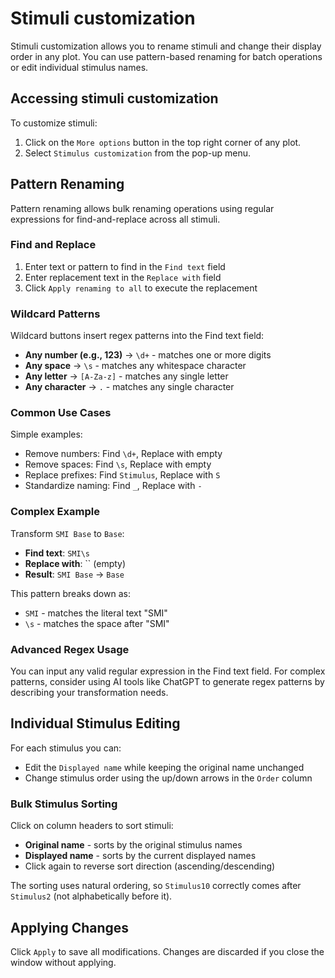 # Stimuli customization

Stimuli customization allows you to rename stimuli and change their display order in any plot. You can use pattern-based renaming for batch operations or edit individual stimulus names.

## Accessing stimuli customization
To customize stimuli:
1. Click on the `More options` button in the top right corner of any plot.
2. Select `Stimulus customization` from the pop-up menu.

## Pattern Renaming
Pattern renaming allows bulk renaming operations using regular expressions for find-and-replace across all stimuli.

### Find and Replace
1. Enter text or pattern to find in the `Find text` field
2. Enter replacement text in the `Replace with` field
3. Click `Apply renaming to all` to execute the replacement

### Wildcard Patterns
Wildcard buttons insert regex patterns into the Find text field:
- **Any number (e.g., 123)** → `\d+` - matches one or more digits
- **Any space** → `\s` - matches any whitespace character
- **Any letter** → `[A-Za-z]` - matches any single letter
- **Any character** → `.` - matches any single character

### Common Use Cases
Simple examples:
- Remove numbers: Find `\d+`, Replace with empty
- Remove spaces: Find `\s`, Replace with empty  
- Replace prefixes: Find `Stimulus`, Replace with `S`
- Standardize naming: Find `_`, Replace with `-`

### Complex Example
Transform `SMI Base` to `Base`:
- **Find text**: `SMI\s` 
- **Replace with**: `` (empty)
- **Result**: `SMI Base` → `Base`

This pattern breaks down as:
- `SMI` - matches the literal text "SMI"
- `\s` - matches the space after "SMI"

### Advanced Regex Usage
You can input any valid regular expression in the Find text field. For complex patterns, consider using AI tools like ChatGPT to generate regex patterns by describing your transformation needs.

## Individual Stimulus Editing
For each stimulus you can:
- Edit the `Displayed name` while keeping the original name unchanged
- Change stimulus order using the up/down arrows in the `Order` column

### Bulk Stimulus Sorting
Click on column headers to sort stimuli:
- **Original name** - sorts by the original stimulus names
- **Displayed name** - sorts by the current displayed names
- Click again to reverse sort direction (ascending/descending)

The sorting uses natural ordering, so `Stimulus10` correctly comes after `Stimulus2` (not alphabetically before it).

## Applying Changes
Click `Apply` to save all modifications. Changes are discarded if you close the window without applying.

<!-- Screenshot to be added --> 